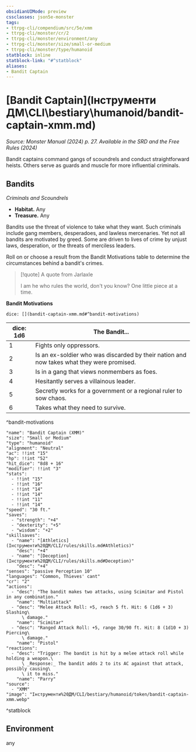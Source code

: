 ```yaml
---
obsidianUIMode: preview
cssclasses: json5e-monster
tags:
- ttrpg-cli/compendium/src/5e/xmm
- ttrpg-cli/monster/cr/2
- ttrpg-cli/monster/environment/any
- ttrpg-cli/monster/size/small-or-medium
- ttrpg-cli/monster/type/humanoid
statblock: inline
statblock-link: "#^statblock"
aliases:
- Bandit Captain
---
```

# [Bandit Captain](Інструменти ДМ\CLI\bestiary\humanoid/bandit-captain-xmm.md)
*Source: Monster Manual (2024) p. 27. Available in the <span title='Systems Reference Document (5.2)'>SRD</span> and the Free Rules (2024)*  

Bandit captains command gangs of scoundrels and conduct straightforward heists. Others serve as guards and muscle for more influential criminals.

## Bandits

*Criminals and Scoundrels*

- **Habitat.** Any  
- **Treasure.** Any  

Bandits use the threat of violence to take what they want. Such criminals include gang members, desperadoes, and lawless mercenaries. Yet not all bandits are motivated by greed. Some are driven to lives of crime by unjust laws, desperation, or the threats of merciless leaders.

Roll on or choose a result from the Bandit Motivations table to determine the circumstances behind a bandit's crimes.

> [!quote] A quote from Jarlaxle  
> 
> I am he who rules the world, don't you know? One little piece at a time.

**Bandit Motivations**

`dice: [](bandit-captain-xmm.md#^bandit-motivations)`

| dice: 1d6 | The Bandit... |
|-----------|---------------|
| 1 | Fights only oppressors. |
| 2 | Is an ex-soldier who was discarded by their nation and now takes what they were promised. |
| 3 | Is in a gang that views nonmembers as foes. |
| 4 | Hesitantly serves a villainous leader. |
| 5 | Secretly works for a government or a regional ruler to sow chaos. |
| 6 | Takes what they need to survive. |
^bandit-motivations

```statblock
"name": "Bandit Captain (XMM)"
"size": "Small or Medium"
"type": "humanoid"
"alignment": "Neutral"
"ac": !!int "15"
"hp": !!int "52"
"hit_dice": "8d8 + 16"
"modifier": !!int "3"
"stats":
  - !!int "15"
  - !!int "16"
  - !!int "14"
  - !!int "14"
  - !!int "11"
  - !!int "14"
"speed": "30 ft."
"saves":
  - "strength": "+4"
  - "dexterity": "+5"
  - "wisdom": "+2"
"skillsaves":
  - "name": "[Athletics](Інструменти%20ДМ/CLI/rules/skills.md#Athletics)"
    "desc": "+4"
  - "name": "[Deception](Інструменти%20ДМ/CLI/rules/skills.md#Deception)"
    "desc": "+4"
"senses": "passive Perception 10"
"languages": "Common, Thieves' cant"
"cr": "2"
"actions":
  - "desc": "The bandit makes two attacks, using Scimitar and Pistol in any combination."
    "name": "Multiattack"
  - "desc": "Melee Attack Roll: +5, reach 5 ft. Hit: 6 (1d6 + 3) Slashing\
      \ damage."
    "name": "Scimitar"
  - "desc": "Ranged Attack Roll: +5, range 30/90 ft. Hit: 8 (1d10 + 3) Piercing\
      \ damage."
    "name": "Pistol"
"reactions":
  - "desc": "Trigger: The bandit is hit by a melee attack roll while holding a weapon.\
      \ _Response:_ The bandit adds 2 to its AC against that attack, possibly causing\
      \ it to miss."
    "name": "Parry"
"source":
  - "XMM"
"image": "Інструменти%20ДМ/CLI/bestiary/humanoid/token/bandit-captain-xmm.webp"
```
^statblock

## Environment

any